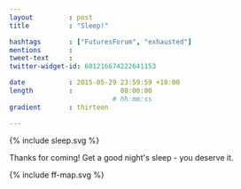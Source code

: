 ```yaml
---
layout         : post
title          : "Sleep!"

hashtags       : ["FuturesForum", "exhausted"]
mentions       :
tweet-text     :
twitter-widget-id: 601216674222641153

date           : 2015-05-29 23:59:59 +10:00
length         :            08:00:00
                          # hh:mm:ss
gradient       : thirteen

---
```


{% include sleep.svg %}

Thanks for coming! Get a good night's sleep - you deserve it.

<div class="the-map">{% include ff-map.svg %}</div>
